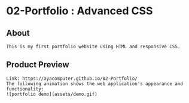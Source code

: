 # 02-Portfolio : Advanced CSS

## About 
```
This is my first portfolio website using HTML and responsive CSS.

```

## Product Preview
```
Link: https://ayacomputer.github.io/02-Portfolio/
The following animation shows the web application's appearance and functionality:
![portfolio demo](assets/demo.gif)
```
